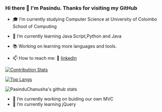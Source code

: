 ### Hi there 👋 I'm Pasindu. Thanks for visiting my GitHub

- 🎓 I’m currently studying Computer Science at University of Colombo School of Computing
- 🌱 I’m currently learning Java Script,Python and Java 
- 📚 Working on learning more languages and tools.

- 📫 How to reach me:  👔 [linkedin][linkedin]

[linkedin]: https://www.linkedin.com/in/pasindu-chanusha-a70957189/

[![Contribution Stats](https://github-contribution-stats.vercel.app/api/?username=PasinduChanusha)](https://github.com/PasinduChanusha/github-contribution-stats/)

[![Top Langs](https://github-readme-stats.vercel.app/api/top-langs/?username=PasinduChanusha&layout=compact)](https://github.com/PasinduChanusha/github-readme-stats)

![PasinduChanusha's github stats](https://github-readme-stats.vercel.app/api?username=PasinduChanusha&show_icons=true)

- 🔭 I’m currently working on buiding our own MVC
- 🌱 I’m currently learning jQuery

<!--
**PasinduChanusha** is a ✨ _special_ ✨ repository because its `README.md` (this file) appears on your GitHub profile.

Here are some ideas to get you started:

.
- 👯 I’m looking to collaborate on ...
- 🤔 I’m looking for help with ...
- 💬 Ask me about ...
- 📫 How to reach me: ...
- 😄 Pronouns: ...
- ⚡ Fun fact: ...
-->


